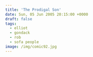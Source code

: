 ```yaml
---
title: 'The Prodigal Son'
date: Sun, 05 Jun 2005 20:15:00 +0000
draft: false
tags:
  - elliot
  - gondack
  - rob
  - sofa people
image: /img/comic92.jpg
---
```


